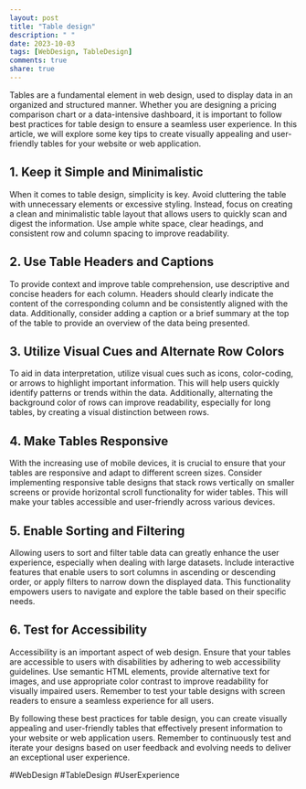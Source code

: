 ```yaml
---
layout: post
title: "Table design"
description: " "
date: 2023-10-03
tags: [WebDesign, TableDesign]
comments: true
share: true
---
```


Tables are a fundamental element in web design, used to display data in an organized and structured manner. Whether you are designing a pricing comparison chart or a data-intensive dashboard, it is important to follow best practices for table design to ensure a seamless user experience. In this article, we will explore some key tips to create visually appealing and user-friendly tables for your website or web application.

## 1. Keep it Simple and Minimalistic

When it comes to table design, simplicity is key. Avoid cluttering the table with unnecessary elements or excessive styling. Instead, focus on creating a clean and minimalistic table layout that allows users to quickly scan and digest the information. Use ample white space, clear headings, and consistent row and column spacing to improve readability.

## 2. Use Table Headers and Captions

To provide context and improve table comprehension, use descriptive and concise headers for each column. Headers should clearly indicate the content of the corresponding column and be consistently aligned with the data. Additionally, consider adding a caption or a brief summary at the top of the table to provide an overview of the data being presented.

## 3. Utilize Visual Cues and Alternate Row Colors

To aid in data interpretation, utilize visual cues such as icons, color-coding, or arrows to highlight important information. This will help users quickly identify patterns or trends within the data. Additionally, alternating the background color of rows can improve readability, especially for long tables, by creating a visual distinction between rows.

## 4. Make Tables Responsive

With the increasing use of mobile devices, it is crucial to ensure that your tables are responsive and adapt to different screen sizes. Consider implementing responsive table designs that stack rows vertically on smaller screens or provide horizontal scroll functionality for wider tables. This will make your tables accessible and user-friendly across various devices.

## 5. Enable Sorting and Filtering

Allowing users to sort and filter table data can greatly enhance the user experience, especially when dealing with large datasets. Include interactive features that enable users to sort columns in ascending or descending order, or apply filters to narrow down the displayed data. This functionality empowers users to navigate and explore the table based on their specific needs.

## 6. Test for Accessibility

Accessibility is an important aspect of web design. Ensure that your tables are accessible to users with disabilities by adhering to web accessibility guidelines. Use semantic HTML elements, provide alternative text for images, and use appropriate color contrast to improve readability for visually impaired users. Remember to test your table designs with screen readers to ensure a seamless experience for all users.

By following these best practices for table design, you can create visually appealing and user-friendly tables that effectively present information to your website or web application users. Remember to continuously test and iterate your designs based on user feedback and evolving needs to deliver an exceptional user experience.

#WebDesign #TableDesign #UserExperience